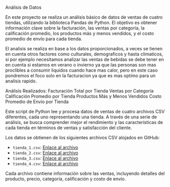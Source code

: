 Análisis de Datos 

En este proyecto se realiza un análisis básico de datos de ventas de cuatro tiendas, utilizando la biblioteca Pandas de Python. El objetivo es obtener información clave sobre la facturación, las ventas por categoría, la calificación promedio, los productos más y menos vendidos, y el costo promedio de envío para cada tienda.

El analisis se realiza en base a los datos proporcionados, a veces se tienen en cuenta otros factores como culturales, demograficos y hasta climaticos, si por ejemplo necesitamos analizar las ventas de bebidas se debe tener en en cuenta si estamos en verano o invierno ya que las personas son mas proclibles a consumir liquidos cuando hace mas calor, pero en este caso pondremos el foco solo en la facturacion ya que es mas optimo para un analisis rapido.


Análisis Realizados:
  Facturación Total por Tienda
  Ventas por Categoría
  Calificación Promedio por Tienda
  Productos Más y Menos Vendidos
  Costo Promedio de Envío por Tienda


Este script de Python lee y procesa datos de ventas de cuatro archivos CSV diferentes, cada uno representando una tienda. A través de una serie de análisis, se busca comprender mejor el rendimiento y las características de cada tienda en términos de ventas y satisfacción del cliente.



Los datos se obtienen de los siguientes archivos CSV alojados en GitHub:

* `tienda_1.csv`: [Enlace al archivo](https://raw.githubusercontent.com/alura-es-cursos/challenge1-data-science-latam/refs/heads/main/base-de-datos-challenge1-latam/tienda_1%20.csv)
* `tienda_2.csv`: [Enlace al archivo](https://raw.githubusercontent.com/alura-es-cursos/challenge1-data-science-latam/refs/heads/main/base-de-datos-challenge1-latam/tienda_2.csv)
* `tienda_3.csv`: [Enlace al archivo](https://raw.githubusercontent.com/alura-es-cursos/challenge1-data-science-latam/refs/heads/main/base-de-datos-challenge1-latam/tienda_3.csv)
* `tienda_4.csv`: [Enlace al archivo](https://raw.githubusercontent.com/alura-es-cursos/challenge1-data-science-latam/refs/heads/main/base-de-datos-challenge1-latam/tienda_4.csv)

Cada archivo contiene información sobre las ventas, incluyendo detalles del producto, precio, categoría, calificación y costo de envío.

